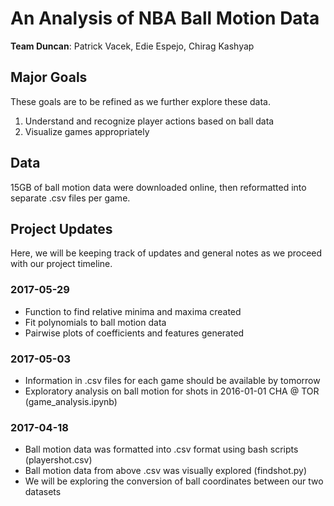 # An Analysis of NBA Ball Motion Data
<b>Team Duncan</b>: Patrick Vacek, Edie Espejo, Chirag Kashyap


## Major Goals
These goals are to be refined as we further explore these data.
<ol>
<li>Understand and recognize player actions based on ball data</li>
<li>Visualize games appropriately</li>
</ol>

## Data
15GB of ball motion data were downloaded online, then reformatted into separate .csv files per game.

## Project Updates
Here, we will be keeping track of updates and general notes as we proceed with our project timeline.

### 2017-05-29
<ul>
<li>Function to find relative minima and maxima created</li>
<li>Fit polynomials to ball motion data</li>
<li>Pairwise plots of coefficients and features generated</li>
</ul>

### 2017-05-03
<ul>
<li>Information in .csv files for each game should be available by tomorrow</li>
<li>Exploratory analysis on ball motion for shots in 2016-01-01 CHA @ TOR (game_analysis.ipynb)</li>
</ul>

### 2017-04-18
<ul>
<li>Ball motion data was formatted into .csv format using bash scripts (playershot.csv)</li>
<li>Ball motion data from above .csv was visually explored (findshot.py)</li>
<li>We will be exploring the conversion of ball coordinates between our two datasets</li>
</ul>
